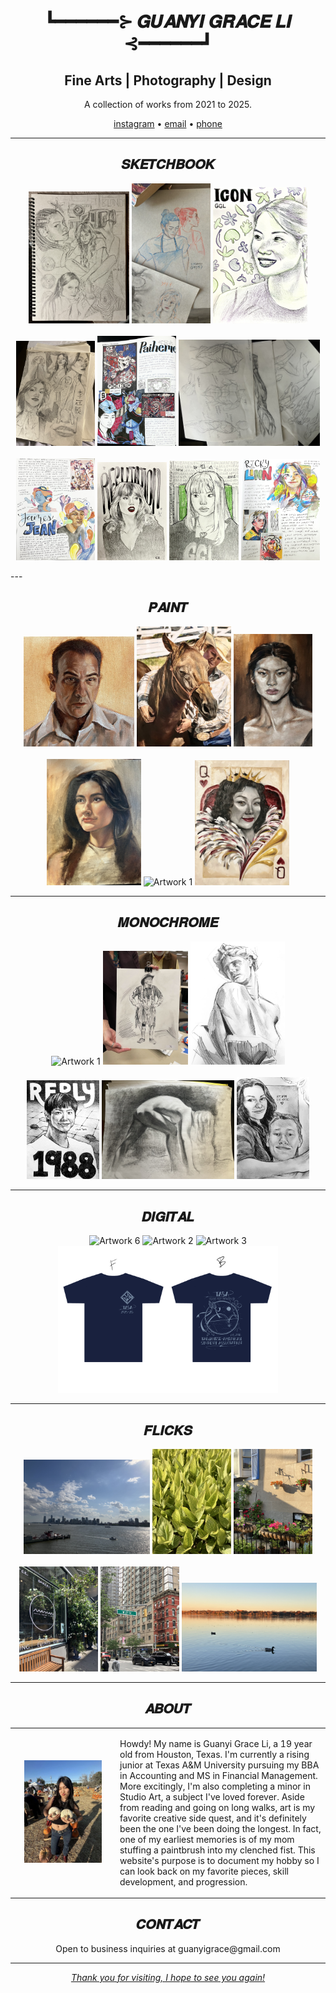 
<p>  <br/><br/><br/><br/></p>
<h1 align="center"> ┗━━━━━━⊱ 𝑮𝑼𝑨𝑵𝒀𝑰 𝑮𝑹𝑨𝑪𝑬 𝑳𝑰 ⊰━━━━━━┛ </h1>

<h2 align="center">Fine Arts | Photography | Design </h2>
<p align="center">A collection of works from 2021 to 2025.</p>

<p align="center">
  <a href="https://instagram.com/kingguanyi" target="_blank">instagram</a> •
  <a href="guanyigrace@gmail.com">email</a> •
  <a href="281-707-8670">phone</a>
</p>

---
<h2 align="center">𝑺𝑲𝑬𝑻𝑪𝑯𝑩𝑶𝑶𝑲</h2>

<p align="center">
  <img src="IMG_4179.jpg" width="32%" alt="Artwork 1"/>   <img src="IMG_3904.PNG" width="25%" alt="Artwork 1"/>   <img src="IMG_7571.jpg" width="30%" alt="Artwork 1"/><br/><br/>
  <img src="IMG_2372.jpg" width="25%" alt="Artwork 2"/>   <img src="IMG_4137.jpg" width="25%" alt="Artwork 1"/>   <img src="IMG_2374.jpg" width="45%" alt="Artwork 1"/><br/><br/>
  <img src="IMG_4351.jpg" width="25%" alt="Artwork 2"/>   <img src="IMG_7568.jpg" width="22%" alt="Artwork 1"/>   <img src="IMG_7569.jpg" width="22%" alt="Artwork 3"/>   <img src="IMG_4720.jpg" width="25%" alt="Artwork 1"/>
  
</p>
---

<h2 align="center">𝑷𝑨𝑰𝑵𝑻</h2>

<p align="center">
  <img src="IMG_7307.jpg" width="35%" alt="Artwork 1"/>   <img src="IMG_9625.jpg" width="30%" alt="Artwork 1"/>   <img src="IMG_0049.jpg" width="25%" alt="Artwork 2"/><br/><br/>
  <img src="IMG_1511.jpg" width="30%" alt="Artwork 3"/>   <img src="IMG_7207.jpg" width="30%" alt="Artwork 1"/>   <img src="IMG_4142.jpg" width="30%" alt="Artwork 1"/>
</p>

---

<h2 align="center">𝑴𝑶𝑵𝑶𝑪𝑯𝑹𝑶𝑴𝑬 </h2>

<p align="center">
  <img src="IMG_0021.jpg" width="27%" alt="Artwork 1"/>   <img src="IMG_4071.JPG" width="27%" alt="Artwork 1"/>   <img src="IMG_1895.jpg" width="30%" alt="Artwork 2"/><br/><br/>
  <img src="IMG_7623.jpg" width="23%" alt="Artwork 1"/>   <img src="IMG_2364.jpg" width="42%" alt="Artwork 3"/>   <img src="IMG_7706.jpg" width="23%" alt="Artwork 1"/>
</p>

---

<h2 align="center">𝑫𝑰𝑮𝑰𝑻𝑨𝑳</h2>

<p align="center">
  <img src="Untitled_Artwork (5).PNG" width="25%" alt="Artwork 6"/>   <img src="Untitled_Artwork (4).PNG" width="40%" alt="Artwork 2"/>   <img src="Untitled_Artwork (6).PNG" width="23%" alt="Artwork 3"/><br/>
  <img src="Untitled_Artwork (3).PNG" width="70%" alt="Artwork 1"/>
</p>

---

<h2 align="center">𝑭𝑳𝑰𝑪𝑲𝑺</h2>

<p align="center">
  <img src="IMG_3406.jpg" width="40%" alt="Artwork 1"/>   <img src="IMG_3583 (1).jpg" width="25%" alt="Artwork 1"/>   <img src="IMG_3428.jpg" width="25%" alt="Artwork 2"/><br/><br/>
  <img src="IMG_3373.jpg" width="25%" alt="Artwork 3"/>   <img src="IMG_3357.jpg" width="25%" alt="Artwork 1"/>   <img src="IMG_8951.jpg" width="43%" alt="Artwork 1"/>
</p>

---

<h2 align="center">𝑨𝑩𝑶𝑼𝑻</h2>

<p align="center">
  <div align="center">
  <table style="border: none;">
    <tr>
      <td width="30%" align="center" style="border: none;">
        <img src="E08FA552-DF5B-40D7-8753-B696321E9BA6.jpg" alt="Sample Art" width="80%">
      </td>
      <td width="60%" align="left" style="border: none;">
        <p>
          Howdy! My name is Guanyi Grace Li, a 19 year old from Houston, Texas.
          I'm currently a rising junior at Texas A&M University pursuing 
          my BBA in Accounting and MS in Financial Management.
          More excitingly, I'm also completing a minor in Studio Art, a subject I've loved forever.
          Aside from reading and going on long walks, art is my favorite creative side quest, 
          and it's definitely been the one I've been doing the longest. 
          In fact, one of my earliest memories is of my mom stuffing a paintbrush into my clenched fist.
          This website's purpose is to document my hobby so I can look back on my favorite pieces, skill development, and progression.
        </p>
      </td>
    </tr>
  </table>
</div>
  
</p>
<h2 align="center">𝑪𝑶𝑵𝑻𝑨𝑪𝑻</h2>

<p align="center">
  Open to business inquiries at guanyigrace@gmail.com<br/>
  <a href="guanyigrace@gmail.com">
</p>

---

<p align="center">
  <em>Thank you for visiting, I hope to see you again!</em><br/>
</p>
